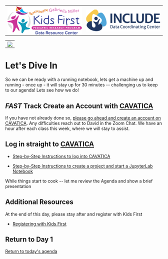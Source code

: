 |      |        |
| ------------- | --------------------------------------------------------------------------- |
| [<img src="/../../img/kfdrc-logo-sm.png" width="750"  align=left>](https://kidsfirstdrc.org/) | [<img src="/../../img/INCLUDEDataCoordinatingCenter.png" width="750" align=right> ](https://includedcc.org/)  |

|              |
| ----------------------------------------------------------|
| [<img src="/../../img/CAVATICALogo.png" width="750" align=center>](https://cavatica.sbgenomics.com) |

# Let's Dive In 

So we can be ready with a running notebook, lets get a machine up and running - once up - it will stay up for 30 minutes -- challenging us to keep to our agenda!  Lets see how we do!

## *FAST* Track Create an Account with [CAVATICA](https://cavatica.sbgenomics.com)

If you have not already done so, [please go ahead and create an account on CAVATICA](creating-a-cavatica-account.md).   Any difficulties reach out to David in the Zoom Chat.  We have an hour after each class this week, where we will stay to assist.

## Log in straight to [CAVATICA](https://cavatica.sbgenomics.com)

* [Step-by-Step Instructions to log into CAVATICA](logging-into-cavatica-step-by-step.md)

* [Step-by-Step Instructions to create a project and start a JupyterLab Notebook](starting-a-jupyter-lab-notebook.md#starting-a-jupyterlab-notebook)

While things start to cook -- let me review the Agenda and show a brief presentation

## Additional Resources

At the end of this day, please stay after and register with Kids First

- [Registering with Kids First](/../pre-training/pre-training-creating-kids-first-and-other-accounts.md)

## Return to Day 1 

[Return to today's agenda](day-1-reasoning.md)
